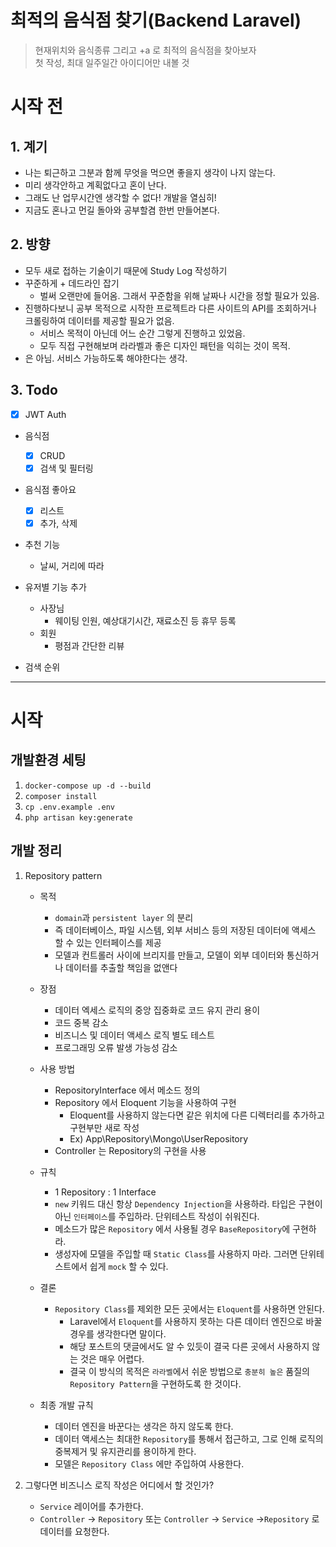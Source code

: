 # 최적의 음식점 찾기(Backend Laravel)

> 현재위치와 음식종류 그리고 +a 로 최적의 음식점을 찾아보자  
> 첫 작성, 최대 일주일간 아이디어만 내볼 것

# 시작 전

## 1. 계기

- 나는 퇴근하고 그분과 함께 무엇을 먹으면 좋을지 생각이 나지 않는다.
- 미리 생각안하고 계획없다고 혼이 난다.
- 그래도 난 업무시간엔 생각할 수 없다! 개발을 열심히!
- 지금도 혼나고 먼길 돌아와 공부할겸 한번 만들어본다.

## 2. 방향

- 모두 새로 접하는 기술이기 때문에 Study Log 작성하기
- 꾸준하게 + 데드라인 잡기
  - 벌써 오랜만에 들어옴. 그래서 꾸준함을 위해 날짜나 시간을 정할 필요가 있음.
- 진행하다보니 공부 목적으로 시작한 프로젝트라 다른 사이트의 API를 조회하거나 크롤링하여 데이터를 제공할 필요가 없음.
  - 서비스 목적이 아닌데 어느 순간 그렇게 진행하고 있었음.
  - 모두 직접 구현해보며 라라벨과 좋은 디자인 패턴을 익히는 것이 목적.
- 은 아님. 서비스 가능하도록 해야한다는 생각.

## 3. Todo

- [x] JWT Auth
- 음식점
  - [x] CRUD
  - [x] 검색 및 필터링
- 음식점 좋아요

  - [x] 리스트
  - [x] 추가, 삭제

- 추천 기능
  - 날씨, 거리에 따라
- 유저별 기능 추가
  - 사장님
    - 웨이팅 인원, 예상대기시간, 재료소진 등 휴무 등록
  - 회원
    - 평점과 간단한 리뷰
- 검색 순위

---

# 시작

## 개발환경 세팅

1. `docker-compose up -d --build`
2. `composer install`
3. `cp .env.example .env`
4. `php artisan key:generate`

## 개발 정리

1. Repository pattern

   - 목적

     - `domain`과 `persistent layer` 의 분리
     - 즉 데이터베이스, 파일 시스템, 외부 서비스 등의 저장된 데이터에 액세스 할 수 있는 인터페이스를 제공
     - 모델과 컨트롤러 사이에 브리지를 만들고, 모델이 외부 데이터와 통신하거나 데이터를 추출할 책임을 없앤다

   - 장점

     - 데이터 엑세스 로직의 중앙 집중화로 코드 유지 관리 용이
     - 코드 중복 감소
     - 비즈니스 및 데이터 액세스 로직 별도 테스트
     - 프로그래밍 오류 발생 가능성 감소

   - 사용 방법

     - RepositoryInterface 에서 메소드 정의
     - Repository 에서 Eloquent 기능을 사용하여 구현
       - Eloquent를 사용하지 않는다면 같은 위치에 다른 디렉터리를 추가하고 구현부만 새로 작성
       - Ex) App\Repository\Mongo\UserRepository
     - Controller 는 Repository의 구현을 사용

   - 규칙

     - 1 Repository : 1 Interface
     - `new` 키워드 대신 항상 `Dependency Injection`을 사용하라. 타입은 구현이 아닌 `인터페이스`를 주입하라. 단위테스트 작성이 쉬워진다.
     - 메소드가 많은 `Repository` 에서 사용될 경우 `BaseRepository`에 구현하라.
     - 생성자에 모델을 주입할 때 `Static Class`를 사용하지 마라. 그러면 단위테스트에서 쉽게 `mock` 할 수 있다.

   - 결론

     - `Repository Class`를 제외한 모든 곳에서는 `Eloquent`를 사용하면 안된다.
       - Laravel에서 `Eloquent`를 사용하지 못하는 다른 데이터 엔진으로 바꿀 경우를 생각한다면 말이다.
       - 해당 포스트의 댓글에서도 알 수 있듯이 결국 다른 곳에서 사용하지 않는 것은 매우 어렵다.
       - 결국 이 방식의 목적은 `라라벨`에서 쉬운 방법으로 `충분히 높은` 품질의 `Repository Pattern`을 구현하도록 한 것이다.

   - 최종 개발 규칙
     - 데이터 엔진을 바꾼다는 생각은 하지 않도록 한다.
     - 데이터 액세스는 최대한 `Repository`를 통해서 접근하고, 그로 인해 로직의 중복제거 및 유지관리를 용이하게 한다.
     - 모델은 `Repository Class` 에만 주입하여 사용한다.

2. 그렇다면 비즈니스 로직 작성은 어디에서 할 것인가?
   - `Service` 레이어를 추가한다.
   - `Controller` -> `Repository` 또는 `Controller` -> `Service` ->`Repository` 로 데이터를 요청한다.
